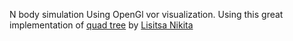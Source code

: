 N body simulation
Using OpenGl vor visualization.
Using this great implementation of [quad tree](:https://lisyarus.github.io/blog/programming/2022/12/21/quadtrees.html) by [Lisitsa Nikita](https://github.com/lisyarus)

